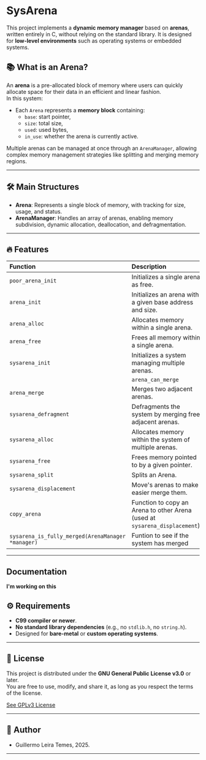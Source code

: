 # SysArena

This project implements a **dynamic memory manager** based on **arenas**, written entirely in C, without relying on the standard library. It is designed for **low-level environments** such as operating systems or embedded systems.

## 📚 What is an Arena?

An **arena** is a pre-allocated block of memory where users can quickly allocate space for their data in an efficient and linear fashion.  
In this system:

- Each `Arena` represents a **memory block** containing:
  - `base`: start pointer,
  - `size`: total size,
  - `used`: used bytes,
  - `in_use`: whether the arena is currently active.

Multiple arenas can be managed at once through an `ArenaManager`, allowing complex memory management strategies like splitting and merging memory regions.

---

## 🛠️ Main Structures

- **Arena**: Represents a single block of memory, with tracking for size, usage, and status.
- **ArenaManager**: Handles an array of arenas, enabling memory subdivision, dynamic allocation, deallocation, and defragmentation.

---

## 🔥 Features

| Function | Description |
|:---------|:------------|
| `poor_arena_init` | Initializes a single arena as free. |
| `arena_init` | Initializes an arena with a given base address and size. |
| `arena_alloc` | Allocates memory within a single arena. |
| `arena_free` | Frees all memory within a single arena. |
| `sysarena_init` | Initializes a system managing multiple arenas. |
    | `arena_can_merge` | Checks if two arenas can be merged. |
| `arena_merge` | Merges two adjacent arenas. |
| `sysarena_defragment` | Defragments the system by merging free adjacent arenas. |
| `sysarena_alloc` | Allocates memory within the system of multiple arenas. |
| `sysarena_free` | Frees memory pointed to by a given pointer. |
| `sysarena_split` | Splits an Arena. |
| `sysarena_displacement` | Move's arenas to make easier merge them. |
| `copy_arena` | Function to copy an Arena to other Arena (used at `sysarena_displacement`). |
|`sysarena_is_fully_merged(ArenaManager *manager)`|Funtion to see if the system has merged|

---

## Documentation

**I'm working on this**

## ⚙️ Requirements

- **C99 compiler or newer**.
- **No standard library dependencies** (e.g., no `stdlib.h`, no `string.h`).
- Designed for **bare-metal** or **custom operating systems**.

---

## 📜 License

This project is distributed under the **GNU General Public License v3.0** or later.  
You are free to use, modify, and share it, as long as you respect the terms of the license.

[See GPLv3 License](https://www.gnu.org/licenses/gpl-3.0.html)

---

## 🧠 Author

- Guillermo Leira Temes, 2025.

---
